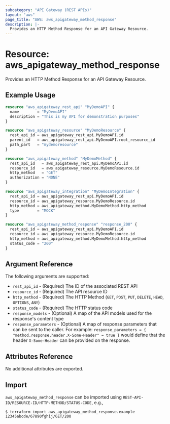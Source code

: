 ```yaml
---
subcategory: "API Gateway (REST APIs)"
layout: "aws"
page_title: "AWS: aws_apigateway_method_response"
description: |-
  Provides an HTTP Method Response for an API Gateway Resource.
---
```


# Resource: aws_apigateway_method_response

Provides an HTTP Method Response for an API Gateway Resource.

## Example Usage

```terraform
resource "aws_apigateway_rest_api" "MyDemoAPI" {
  name        = "MyDemoAPI"
  description = "This is my API for demonstration purposes"
}

resource "aws_apigateway_resource" "MyDemoResource" {
  rest_api_id = aws_apigateway_rest_api.MyDemoAPI.id
  parent_id   = aws_apigateway_rest_api.MyDemoAPI.root_resource_id
  path_part   = "mydemoresource"
}

resource "aws_apigateway_method" "MyDemoMethod" {
  rest_api_id   = aws_apigateway_rest_api.MyDemoAPI.id
  resource_id   = aws_apigateway_resource.MyDemoResource.id
  http_method   = "GET"
  authorization = "NONE"
}

resource "aws_apigateway_integration" "MyDemoIntegration" {
  rest_api_id = aws_apigateway_rest_api.MyDemoAPI.id
  resource_id = aws_apigateway_resource.MyDemoResource.id
  http_method = aws_apigateway_method.MyDemoMethod.http_method
  type        = "MOCK"
}

resource "aws_apigateway_method_response" "response_200" {
  rest_api_id = aws_apigateway_rest_api.MyDemoAPI.id
  resource_id = aws_apigateway_resource.MyDemoResource.id
  http_method = aws_apigateway_method.MyDemoMethod.http_method
  status_code = "200"
}
```

## Argument Reference

The following arguments are supported:

* `rest_api_id` - (Required) The ID of the associated REST API
* `resource_id` - (Required) The API resource ID
* `http_method` - (Required) The HTTP Method (`GET`, `POST`, `PUT`, `DELETE`, `HEAD`, `OPTIONS`, `ANY`)
* `status_code` - (Required) The HTTP status code
* `response_models` - (Optional) A map of the API models used for the response's content type
* `response_parameters` - (Optional) A map of response parameters that can be sent to the caller.
   For example: `response_parameters = { "method.response.header.X-Some-Header" = true }`
   would define that the header `X-Some-Header` can be provided on the response.

## Attributes Reference

No additional attributes are exported.

## Import

`aws_apigateway_method_response` can be imported using `REST-API-ID/RESOURCE-ID/HTTP-METHOD/STATUS-CODE`, e.g.,

```
$ terraform import aws_apigateway_method_response.example 12345abcde/67890fghij/GET/200
```
